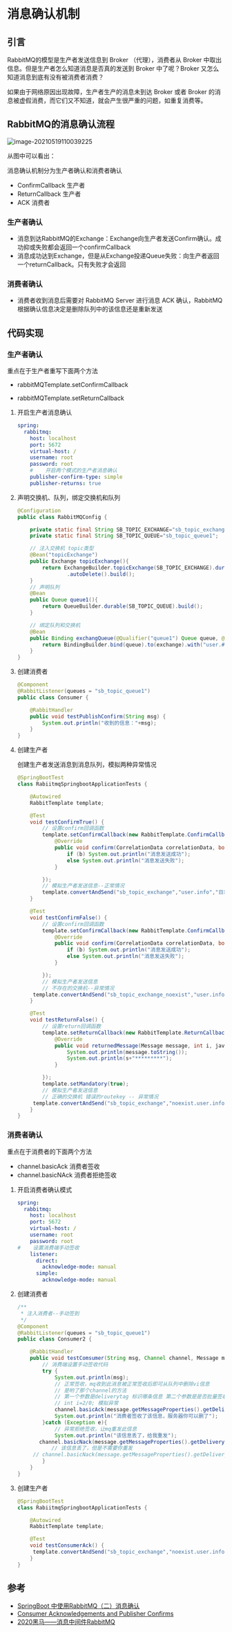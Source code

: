 # 消息确认机制

## 引言

RabbitMQ的模型是生产者发送信息到 Broker （代理），消费者从 Broker 中取出信息。但是生产者怎么知道消息是否真的发送到 Broker 中了呢？Broker 又怎么知道消息到底有没有被消费者消费？

如果由于网络原因出现故障，生产者生产的消息未到达 Broker 或者 Broker 的消息被虚假消费，而它们又不知道，就会产生很严重的问题，如重复消费等。

## RabbitMQ的消息确认流程

![image-20210519110039225](https://i.loli.net/2021/05/20/bPpMOXFhjwWlc4e.png)

从图中可以看出：

消息确认机制分为生产者确认和消费者确认

- ConfirmCallback    生产者
- ReturnCallback    生产者
- ACK    消费者

### 生产者确认

- 消息到达RabbitMQ的Exchange：Exchange向生产者发送Confirm确认。成功抑或失败都会返回一个confirmCallback
- 消息成功达到Exchange，但是从Exchange投递Queue失败：向生产者返回一个returnCallback。只有失败才会返回

### 消费者确认

- 消费者收到消息后需要对 RabbitMQ Server 进行消息 ACK 确认，RabbitMQ 根据确认信息决定是删除队列中的该信息还是重新发送

## 代码实现

### 生产者确认

重点在于生产者重写下面两个方法

- rabbitMQTemplate.setConfirmCallback

- rabbitMQTemplate.setReturnCallback

1. 开启生产者消息确认

   ```yaml
   spring:
     rabbitmq:
       host: localhost
       port: 5672
       virtual-host: /
       username: root
       password: root
       #    开启两个模式的生产者消息确认
       publisher-confirm-type: simple
       publisher-returns: true
   ```

2. 声明交换机、队列，绑定交换机和队列

   ```java
   @Configuration
   public class RabbitMQConfig {
   
       private static final String SB_TOPIC_EXCHANGE="sb_topic_exchange";
       private static final String SB_TOPIC_QUEUE="sb_topic_queue1";
   
       // 注入交换机 topic类型
       @Bean("topicExchange")
       public Exchange topicExchange(){
           return ExchangeBuilder.topicExchange(SB_TOPIC_EXCHANGE).durable(true)
                   .autoDelete().build();
       }
       // 声明队列
       @Bean
       public Queue queue1(){
           return QueueBuilder.durable(SB_TOPIC_QUEUE).build();
       }
   
       // 绑定队列和交换机
       @Bean
       public Binding exchangQueue(@Qualifier("queue1") Queue queue, @Qualifier("topicExchange") Exchange exchange){
           return BindingBuilder.bind(queue).to(exchange).with("user.#").noargs();
       }
   }
   ```

3. 创建消费者

   ```java
   @Component
   @RabbitListener(queues = "sb_topic_queue1")
   public class Consumer {
   
       @RabbitHandler
       public void testPublishConfirm(String msg) {
           System.out.println("收到的信息："+msg);
       }
   }
   ```

4. 创建生产者

   创建生产者发送消息到消息队列，模拟两种异常情况

   ```JAVA
   @SpringBootTest
   class RabiitmqSpringbootApplicationTests {
   
       @Autowired
       RabbitTemplate template;
   
       @Test
       void testConfirmTrue() {
           // 设置confirm回调函数
           template.setConfirmCallback(new RabbitTemplate.ConfirmCallback() {
               @Override
               public void confirm(CorrelationData correlationData, boolean b, java.lang.String s) {
                   if (b) System.out.println("消息发送成功");
                   else System.out.println("消息发送失败");
               }
   
           });
           // 模拟生产者发送信息--正常情况
           template.convertAndSend("sb_topic_exchange","user.info","日志级别：info；日志模块：user；日志信息：*****");
       }
   
       @Test
       void testConfirmFalse() {
           // 设置confirm回调函数
           template.setConfirmCallback(new RabbitTemplate.ConfirmCallback() {
               @Override
               public void confirm(CorrelationData correlationData, boolean b, java.lang.String s) {
                   if (b) System.out.println("消息发送成功");
                   else System.out.println("消息发送失败");
               }
   
           });
           // 模拟生产者发送信息
           // 不存在的交换机--异常情况
        template.convertAndSend("sb_topic_exchange_noexist","user.info","日志级别：info；日志模块：user；日志信息：*****");
       }
   
       @Test
       void testReturnFalse() {
           // 设置return回调函数
           template.setReturnCallback(new RabbitTemplate.ReturnCallback() {
               @Override
               public void returnedMessage(Message message, int i, java.lang.String s, java.lang.String s1, java.lang.String s2) {
                   System.out.println(message.toString());
                   System.out.println(s+"*********");
               }
   
           });
           template.setMandatory(true);
           // 模拟生产者发送信息
           // 正确的交换机 错误的routekey -- 异常情况
        template.convertAndSend("sb_topic_exchange","noexist.user.info","日志级别：info；日志模块：user；日志信息：*****");
       }
   }
   ```

### 消费者确认

重点在于消费者的下面两个方法

- channel.basicAck    消费者签收
- channel.basicNAck    消费者拒绝签收

1. 开启消费者确认模式

   ```YAML
   spring:
     rabbitmq:
       host: localhost
       port: 5672
       virtual-host: /
       username: root
       password: root
   #    设置消费端手动签收
       listener:
         direct:
           acknowledge-mode: manual
         simple:
           acknowledge-mode: manual
   ```

2. 创建消费者

   ```java
   /**
    * 注入消费者--手动签到
    */
   @Component
   @RabbitListener(queues = "sb_topic_queue1")
   public class Consumer2 {
   
       @RabbitHandler
       public void testComsumer(String msg, Channel channel, Message message) throws InterruptedException, IOException {
           // 消费端设置手动签收代码
           try {
               System.out.println(msg);
               // 正常签收，mq收到此消息被正常签收后即可从队列中删除vi信息
               // 是哟了那个channel的方法
               // 第一个参数是deliverytag 标识哪条信息 第二个参数是是否批量签收
               // int i=2/0; 模拟异常
               channel.basicAck(message.getMessageProperties().getDeliveryTag(),true);
               System.out.println("消费者签收了该信息，服务器你可以删了");
           }catch (Exception e){
               // 异常拒绝签收，让mq重发此信息
               System.out.println("该信息丢了，给我重发");
          channel.basicNack(message.getMessageProperties().getDeliveryTag(),true,true);
              // 该信息丢了，但是不需要你重发
        // channel.basicNack(message.getMessageProperties().getDeliveryTag(),true,false);
           }
       }
   }
   
   ```

3. 创建生产者

   ```java
   @SpringBootTest
   class RabiitmqSpringbootApplicationTests {
   
       @Autowired
       RabbitTemplate template;
   
       @Test
       void testConsumerAck() {
        template.convertAndSend("sb_topic_exchange","noexist.user.info","日志级别：info；日志模块：user；日志信息：*****");
       }
   }
   ```

## 参考

- [SpringBoot 中使用RabbitMQ（二）消息确认](https://juejin.cn/post/6844903858234195975)
- [Consumer Acknowledgements and Publisher Confirms](https://www.rabbitmq.com/confirms.html)
- [2020黑马——消息中间件RabbitMQ](https://www.bilibili.com/video/BV1up4y1i7TN?p=23)